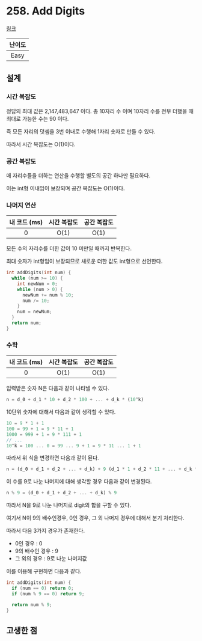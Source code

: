 # 258. Add Digits

[링크](https://leetcode.com/problems/add-digits/)

| 난이도 |
| :----: |
|  Easy  |

## 설계

### 시간 복잡도

정답의 최대 값은 2,147,483,647 이다. 총 10자리 수 이며 10자리 수를 전부 더했을 때 최대로 가능한 수는 90 이다.

즉 모든 자리의 덧셈을 3번 이내로 수행해 1자리 숫자로 만들 수 있다.

따라서 시간 복잡도는 O(1)이다.

### 공간 복잡도

매 자리수들을 더하는 연산을 수행할 별도의 공간 하나만 필요하다.

이는 int형 이내임이 보장되며 공간 복잡도는 O(1)이다.

### 나머지 연산

| 내 코드 (ms) | 시간 복잡도 | 공간 복잡도 |
| :----------: | :---------: | :---------: |
|      0       |    O(1)     |    O(1)     |

모든 수의 자리수를 더한 값이 10 미만일 때까지 반복한다.

최대 숫자가 int형임이 보장되므로 새로운 더한 값도 int형으로 선언한다.

```cpp
int addDigits(int num) {
  while (num >= 10) {
    int newNum = 0;
    while (num > 0) {
      newNum += num % 10;
      num /= 10;
    }
    num = newNum;
  }
  return num;
}
```

### 수학

| 내 코드 (ms) | 시간 복잡도 | 공간 복잡도 |
| :----------: | :---------: | :---------: |
|      0       |    O(1)     |    O(1)     |

입력받은 숫자 N은 다음과 같이 나타낼 수 있다.

```javascript
n = d_0 + d_1 * 10 + d_2 * 100 + ... + d_k * (10^k)
```

10단위 숫자에 대해서 다음과 같이 생각할 수 있다.

```javascript
10 = 9 * 1 + 1
100 = 99 + 1 = 9 * 11 + 1
1000 = 999 + 1 = 9 * 111 + 1
// ...
10^k = 100 ... 0 = 99 ... 9 + 1 = 9 * 11 ... 1 + 1
```

따라서 위 식을 변경하면 다음과 같이 된다.

```javascript
n = (d_0 + d_1 + d_2 + ... + d_k) + 9 (d_1 * 1 + d_2 * 11 + ... + d_k * 11 ... 1)
```

이 수를 9로 나눈 나머지에 대해 생각할 경우 다음과 같이 변경된다.

```javascript
n % 9 = (d_0 + d_1 + d_2 + ... + d_k) % 9
```

따라서 N을 9로 나눈 나머지로 digit의 합을 구할 수 있다.

여기서 N이 9의 배수인경우, 0인 경우, 그 외 나머지 경우에 대해서 분기 처리한다.

따라서 다음 3가지 경우가 존재한다.

- 0인 경우 : 0
- 9의 배수인 경우 : 9
- 그 외의 경우 : 9로 나눈 나머지값

이를 이용해 구현하면 다음과 같다.

```cpp
int addDigits(int num) {
  if (num == 0) return 0;
  if (num % 9 == 0) return 9;

  return num % 9;
}
```

## 고생한 점
